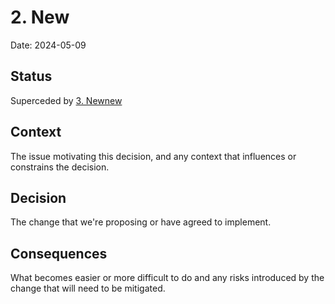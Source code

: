# 2. New

Date: 2024-05-09

## Status

Superceded by [3. Newnew](0003-newnew.md)

## Context

The issue motivating this decision, and any context that influences or constrains the decision.

## Decision

The change that we're proposing or have agreed to implement.

## Consequences

What becomes easier or more difficult to do and any risks introduced by the change that will need to be mitigated.
